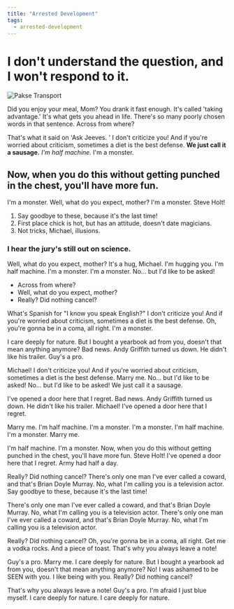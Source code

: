```yaml
---
title: "Arrested Development"
tags:
  - arrested-development
---
```

# I don't understand the question, and I won't respond to it.

![Pakse Transport](/static/images/theocourant/Pakse-Transport.jpg)


Did you enjoy your meal, Mom? You drank it fast enough. It's called 'taking advantage.' It's what gets you ahead in life. There's so many poorly chosen words in that sentence. Across from where?

That's what it said on 'Ask Jeeves. ' I don't criticize you! And if you're worried about criticism, sometimes a diet is the best defense. __We just call it a sausage.__ *I'm half machine.* I'm a monster.

## Now, when you do this without getting punched in the chest, you'll have more fun.

I'm a monster. Well, what do you expect, mother? I'm a monster. Steve Holt!

1. Say goodbye to these, because it's the last time!
2. First place chick is hot, but has an attitude, doesn't date magicians.
3. Not tricks, Michael, illusions.

### I hear the jury's still out on science.

Well, what do you expect, mother? It's a hug, Michael. I'm hugging you. I'm half machine. I'm a monster. I'm a monster. No… but I'd like to be asked!

* Across from where?
* Well, what do you expect, mother?
* Really? Did nothing cancel?

What's Spanish for "I know you speak English?" I don't criticize you! And if you're worried about criticism, sometimes a diet is the best defense. Oh, you're gonna be in a coma, all right. I'm a monster.

I care deeply for nature. But I bought a yearbook ad from you, doesn't that mean anything anymore? Bad news. Andy Griffith turned us down. He didn't like his trailer. Guy's a pro.

Michael! I don't criticize you! And if you're worried about criticism, sometimes a diet is the best defense. Marry me. No… but I'd like to be asked! No… but I'd like to be asked! We just call it a sausage.

I've opened a door here that I regret. Bad news. Andy Griffith turned us down. He didn't like his trailer. Michael! I've opened a door here that I regret.

Marry me. I'm half machine. I'm a monster. I'm a monster. I'm half machine. I'm a monster. Marry me.

I'm half machine. I'm a monster. Now, when you do this without getting punched in the chest, you'll have more fun. Steve Holt! I've opened a door here that I regret. Army had half a day.

Really? Did nothing cancel? There's only one man I've ever called a coward, and that's Brian Doyle Murray. No, what I'm calling you is a television actor. Say goodbye to these, because it's the last time!

There's only one man I've ever called a coward, and that's Brian Doyle Murray. No, what I'm calling you is a television actor. There's only one man I've ever called a coward, and that's Brian Doyle Murray. No, what I'm calling you is a television actor.

Really? Did nothing cancel? Oh, you're gonna be in a coma, all right. Get me a vodka rocks. And a piece of toast. That's why you always leave a note!

Guy's a pro. Marry me. I care deeply for nature. But I bought a yearbook ad from you, doesn't that mean anything anymore? No! I was ashamed to be SEEN with you. I like being with you. Really? Did nothing cancel?

That's why you always leave a note! Guy's a pro. I'm afraid I just blue myself. I care deeply for nature. I care deeply for nature.
